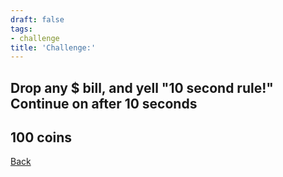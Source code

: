 ```yaml
---
draft: false
tags:
- challenge
title: 'Challenge:'
---
```

## Drop any $ bill, and yell "10 second rule!" Continue on after 10 seconds
## 100 coins
[Back](/jetlag) 
